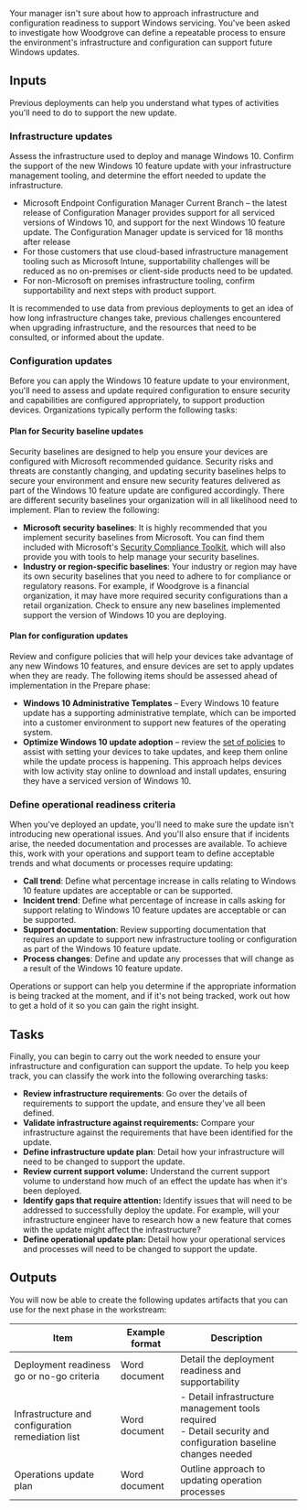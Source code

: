 Your manager isn't sure about how to approach infrastructure and configuration readiness to support Windows servicing. You've been asked to investigate how Woodgrove can define a repeatable process to ensure the environment's infrastructure and configuration can support future Windows updates.

## Inputs

Previous deployments can help you understand what types of activities you'll need to do to support the new update.

### Infrastructure updates

Assess the infrastructure used to deploy and manage Windows 10. Confirm the support of the new Windows 10 feature update with your infrastructure management tooling, and determine the effort needed to update the infrastructure.

- Microsoft Endpoint Configuration Manager Current Branch – the latest release of Configuration Manager provides support for all serviced versions of Windows 10, and support for the next Windows 10 feature update. The Configuration Manager update is serviced for 18 months after release
- For those customers that use cloud-based infrastructure management tooling such as Microsoft Intune, supportability challenges will be reduced as no on-premises or client-side products need to be updated.
- For non-Microsoft on premises infrastructure tooling, confirm supportability and next steps with product support.

It is recommended to use data from previous deployments to get an idea of how long infrastructure changes take, previous challenges encountered when upgrading infrastructure, and the resources that need to be consulted, or informed about the update.

### Configuration updates

Before you can apply the Windows 10 feature update to your environment, you'll need to assess and update required configuration to ensure security and capabilities are configured appropriately, to support production devices. Organizations typically perform the following tasks:

#### Plan for Security baseline updates

Security baselines are designed to help you ensure your devices are configured with Microsoft recommended guidance. Security risks and threats are constantly changing, and updating security baselines helps to secure your environment and ensure new security features delivered as part of the Windows 10 feature update are configured accordingly. There are different security baselines your organization will in all likelihood need to implement. Plan to review the following:

- **Microsoft security baselines**: It is highly recommended that you implement security baselines from Microsoft. You can find them included with Microsoft's [Security Compliance Toolkit](https://www.microsoft.com/download/details.aspx?id=55319), which will also provide you with tools to help manage your security baselines.
- **Industry or region-specific baselines**: Your industry or region may have its own security baselines that you need to adhere to for compliance or regulatory reasons. For example, if Woodgrove is a financial organization, it may have more required security configurations than a retail organization. Check to ensure any new baselines implemented support the version of Windows 10 you are deploying.

#### Plan for configuration updates

Review and configure policies that will help your devices take advantage of any new Windows 10 features, and ensure devices are set to apply updates when they are ready. The following items should be assessed ahead of implementation in the Prepare phase:

- **Windows 10 Administrative Templates** – Every Windows 10 feature update has a supporting administrative template, which can be imported into a customer environment to support new features of the operating system.
- **Optimize Windows 10 update adoption** – review the [set of policies](https://aka.ms/UpdateVelocity) to assist with setting your devices to take updates, and keep them online while the update process is happening. This approach helps devices with low activity stay online to download and install updates, ensuring they have a serviced version of Windows 10.

### Define operational readiness criteria

When you've deployed an update, you'll need to make sure the update isn't introducing new operational issues. And you'll also ensure that if incidents arise, the needed documentation and processes are available. To achieve this, work with your operations and support team to define acceptable trends and what documents or processes require updating:

- **Call trend**: Define what percentage increase in calls relating to Windows 10 feature updates are acceptable or can be supported.
- **Incident trend**: Define what percentage of increase in calls asking for support relating to Windows 10 feature updates are acceptable or can be supported.
- **Support documentation**: Review supporting documentation that requires an update to support new infrastructure tooling or configuration as part of the Windows 10 feature update.
- **Process changes**: Define and update any processes that will change as a result of the Windows 10 feature update.

Operations or support can help you determine if the appropriate information is being tracked at the moment, and if it's not being tracked, work out how to get a hold of it so you can gain the right insight.

## Tasks

Finally, you can begin to carry out the work needed to ensure your infrastructure and configuration can support the update. To help you keep track, you can classify the work into the following overarching tasks:

- **Review infrastructure requirements**: Go over the details of requirements to support the update, and ensure they've all been defined.
- **Validate infrastructure against requirements:** Compare your infrastructure against the requirements that have been identified for the update.
- **Define infrastructure update plan**: Detail how your infrastructure will need to be changed to support the update.
- **Review current support volume:** Understand the current support volume to understand how much of an effect the update has when it's been deployed.
- **Identify gaps that require attention:** Identify issues that will need to be addressed to successfully deploy the update. For example, will your infrastructure engineer have to research how a new feature that comes with the update might affect the infrastructure?
- **Define operational update plan:** Detail how your operational services and processes will need to be changed to support the update.

## Outputs

You will now be able to create the following updates artifacts that you can use for the next phase in the workstream:

|Item  |Example format  |Description  |
|---------|---------|---------|
|Deployment readiness go or no-go criteria     |Word document|Detail the deployment readiness and supportability|
|Infrastructure and configuration remediation list     |Word document|- Detail infrastructure management tools required <br/>- Detail security and configuration baseline changes needed
|Operations update plan     |Word document|Outline approach to updating operation processes|
